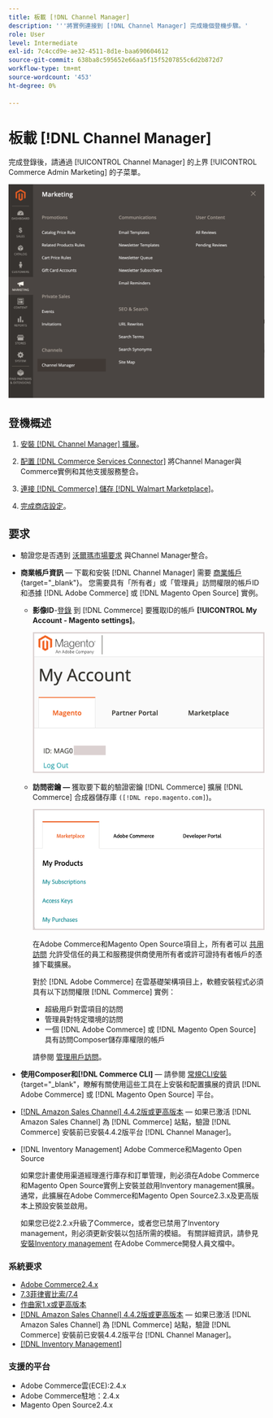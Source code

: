 ```yaml
---
title: 板載 [!DNL Channel Manager]
description: '''將實例連接到 [!DNL Channel Manager] 完成幾個登機步驟。'
role: User
level: Intermediate
exl-id: 7c4ccd9e-ae32-4511-8d1e-baa690604612
source-git-commit: 638ba8c595652e66aa5f15f5207855c6d2b872d7
workflow-type: tm+mt
source-wordcount: '453'
ht-degree: 0%

---
```



# 板載 [!DNL Channel Manager]

完成登錄後，請通過 [!UICONTROL Channel Manager] 的上界 [!UICONTROL Commerce Admin Marketing] 的子菜單。

![[!DNL Channel Manager] 管理視圖中的選項](assets/channel-manager-admin-view.png)

## 登機概述

1. [安裝 [!DNL Channel Manager] 擴展](install.md)。

1. [配置 [!DNL Commerce Services Connector]](connect.md) 將Channel Manager與Commerce實例和其他支援服務整合。

1. [連接 [!DNL Commerce] 儲存 [!DNL Walmart Marketplace]](connect.md)。

1. [完成商店設定](complete-store-setup.md)。

## 要求

- 驗證您是否遇到 [沃爾瑪市場要求](walmart-requirements.md) 與Channel Manager整合。

- **商業帳戶資訊** — 下載和安裝 [!DNL Channel Manager] 需要 [商業帳戶](https://docs.magento.com/user-guide/magento/magento-account.html){target=&quot;_blank&quot;}。 您需要具有「所有者」或「管理員」訪問權限的帳戶ID和憑據 [!DNL Adobe Commerce] 或 [!DNL Magento Open Source] 實例。

   - **影像ID**-[登錄](https://account.magento.com/customer/account/login/) 到 [!DNL Commerce] 要獲取ID的帳戶 **[!UICONTROL My Account - Magento settings]**。

      ![[!DNL MAGEID] 上 [!DNL Commerce] 帳戶設定](assets/mageid-my-commerce-account.png)

   - **訪問密鑰 —** 獲取要下載的驗證密鑰 [!DNL Commerce] 擴展 [!DNL Commerce] 合成器儲存庫 `([!DNL repo.magento.com]`)。

      ![[!UICONTROL Commerce Marketplace access keys]](assets/commerce-marketplace-access-keys.png)

      在Adobe Commerce和Magento Open Source項目上，所有者可以 [共用訪問](https://docs.magento.com/user-guide/magento/magento-account-share.html) 允許受信任的員工和服務提供商使用所有者或許可證持有者帳戶的憑據下載擴展。

      對於 [!DNL Adobe Commerce] 在雲基礎架構項目上，軟體安裝程式必須具有以下訪問權限 [!DNL Commerce] 實例：

      - 超級用戶對雲項目的訪問
      - 管理員對特定環境的訪問
      - 一個 [!DNL Adobe Commerce] 或 [!DNL Magento Open Source] 具有訪問Composer儲存庫權限的帳戶

      請參閱 [管理用戶訪問](https://devdocs.magento.com/cloud/project/user-admin.html)。


- **使用Composer和[!DNL Commerce CLI]**  — 請參閱 [常規CLI安裝](https://devdocs.magento.com/extensions/install/){target=&quot;_blank&quot;，瞭解有關使用這些工具在上安裝和配置擴展的資訊 [!DNL Adobe Commerce] 或 [!DNL Magento Open Source] 平台。

- [[!DNL Amazon Sales Channel] 4.4.2版或更高版本](https://experienceleague.adobe.com/docs/commerce-channels/amazon/release-notes.html) — 如果已激活 [!DNL Amazon Sales Channel] 為 [!DNL Commerce] 站點，驗證 [!DNL Commerce] 安裝前已安裝4.4.2版平台 [!DNL Channel Manager]。

- [!DNL Inventory Management] Adobe Commerce和Magento Open Source

   如果您計畫使用渠道經理進行庫存和訂單管理，則必須在Adobe Commerce和Magento Open Source實例上安裝並啟用Inventory management擴展。 通常，此擴展在Adobe Commerce和Magento Open Source2.3.x及更高版本上預設安裝並啟用。

   如果您已從2.2.x升級了Commerce，或者您已禁用了Inventory management，則必須更新安裝以包括所需的模組。 有關詳細資訊，請參見 [安裝Inventory management](https://devdocs.magento.com/extensions/inventory-management/) 在Adobe Commerce開發人員文檔中。

### 系統要求

- [Adobe Commerce2.4.x](https://devdocs.magento.com/release/released-versions.html)
- [7.3菲律賓比索/7.4](https://devdocs.magento.com/guides/v2.4/install-gde/prereq/php-settings.html)
- [作曲家1.x或更高版本](https://devdocs.magento.com/cloud/reference/cloud-composer.html)
- [[!DNL Amazon Sales Channel] 4.4.2版或更高版本](https://experienceleague.adobe.com/docs/commerce-channels/amazon/release-notes.html) — 如果已激活 [!DNL Amazon Sales Channel] 為 [!DNL Commerce] 站點，驗證 [!DNL Commerce] 安裝前已安裝4.4.2版平台 [!DNL Channel Manager]。
- [[!DNL Inventory Management]](https://devdocs.magento.com/extensions/inventory-management/)

### 支援的平台

- Adobe Commerce雲(ECE):2.4.x
- Adobe Commerce駐地：2.4.x
- Magento Open Source2.4.x

